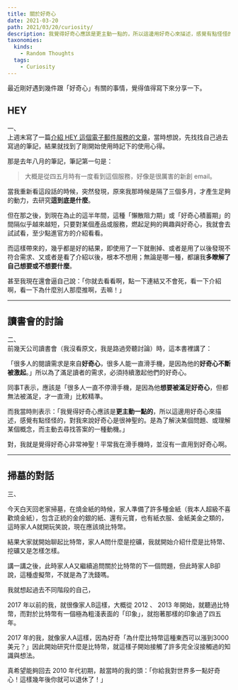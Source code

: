 ```yaml
---
title: 關於好奇心
date: 2021-03-20
path: 2021/03/20/curiosity/
description: 我覺得好奇心應該是更主動一點的，所以這邊用好奇心來描述，感覺有點怪怪的，對我來說好奇心是很神聖的。是為了解決某個問題、或理解某個概念，而主動去尋找答案的一種動機。
taxonomies:
  kinds: 
    - Random Thoughts
  tags:
    - Curiosity
---
```


最近剛好遇到幾件跟「好奇心」有關的事情，覺得值得寫下來分享一下。

<!-- more -->

## HEY

一、  
上週末寫了一篇[介紹 HEY 這個電子郵件服務的文章](@/blog/hey-email-introduction.md)，當時想說，先找找自己過去寫過的筆記，結果就找到了剛開始使用時記下的使用心得。

那是去年八月的筆記，筆記第一句是：

> 大概是從四五月時有一度看到這個服務，好像是很厲害的新創 email。

當我重新看這段話的時候，突然發現，原來我那時候是隔了三個多月，才產生足夠的動力，去研究**這到底是什麼**。

但在那之後，到現在為止的這半年間，這種「懶散阻力期」或「好奇心積蓄期」的間隔似乎越來越短，只要對某個產品或服務，燃起足夠的興趣與好奇心，我就會去試試看，至少點進官方的介紹看看。

而這樣帶來的，幾乎都是好的結果，即使用了一下就刪掉、或者是用了以後發現不符合需求、又或者是看了介紹以後，根本不想用；無論是哪一種，都讓我**多瞭解了自己想要或不想要什麼**。

甚至我現在還會逼自己說：「你就去看看啊，點一下連結又不會死，看一下介紹啊，看一下為什麼別人那麼推啊，去嘛！」

---

## 讀書會的討論

二、  
前幾天公司讀書會（我沒看原文，我是路過旁聽討論）時，這本書裡講了：

「很多人的閱讀需求是來自**好奇心**，很多人能一直滑手機，是因為他的**好奇心不斷被激起**。」所以為了滿足讀者的需求，必須持續激起他們的好奇心。

同事T表示，應該是「很多人一直不停滑手機，是因為他**想要被滿足好奇心**，但都無法被滿足，才一直滑」比較精準。

而我當時則表示：「我覺得好奇心應該是**更主動一點的**，所以這邊用好奇心來描述，感覺有點怪怪的，對我來說好奇心是很神聖的。是為了解決某個問題、或理解某個概念，而主動去尋找答案的一種動機。」

對，我就是覺得好奇心非常神聖！平常我在滑手機時，並沒有一直用到好奇心啊。

---

## 掃墓的對話

三、

今天白天回老家掃墓，在燒金紙的時候，家人準備了許多種金紙（我本人超級不喜歡燒金紙），包含正統的金的銀的紙、還有元寶，也有紙衣服、金紙美金之類的，這時家人A就開玩笑說，現在應該燒比特幣。  
  
結果大家就開始聊起比特幣，家人A問什麼是挖礦，我就開始介紹什麼是比特幣、挖礦又是怎樣怎樣。  
  
講一講之後，此時家人A又繼續追問關於比特幣的下一個問題，但此時家人B卻說，這種虛擬幣，不就是為了洗錢嗎。

我就想起過去不同階段的自己，

2017 年以前的我，就很像家人B這樣，大概從 2012 、 2013 年開始，就聽過比特幣，而對於比特幣有一個極為粗淺表面的「印象」，就抱著那樣的印象過了四五年。

2017 年的我，就像家人A這樣，因為好奇「為什麼比特幣這種東西可以漲到3000美元？」因此開始研究什麼是比特幣，就這樣子開始接觸了許多完全沒接觸過的知識與想法。

真希望能夠回去 2010 年代初期，敲當時的我的頭：「你給我對世界多一點好奇心！這樣幾年後你就可以退休了！」
